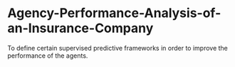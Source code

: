 # Agency-Performance-Analysis-of-an-Insurance-Company
To define certain supervised predictive frameworks in order to improve the performance of the agents.
